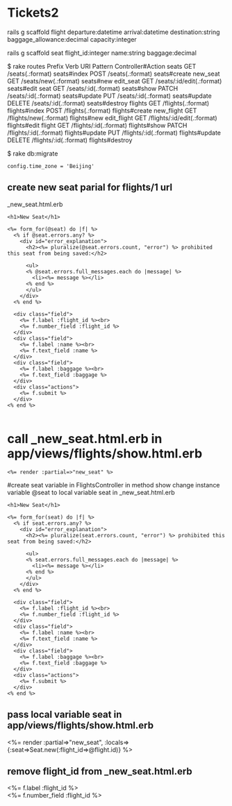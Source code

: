 # Tickets2

rails g scaffold flight departure:datetime arrival:datetime destination:string baggage_allowance:decimal capacity:integer

rails g scaffold seat flight_id:integer name:string baggage:decimal


$ rake routes
     Prefix Verb   URI Pattern                 Controller#Action
      seats GET    /seats(.:format)            seats#index
            POST   /seats(.:format)            seats#create
   new_seat GET    /seats/new(.:format)        seats#new
  edit_seat GET    /seats/:id/edit(.:format)   seats#edit
       seat GET    /seats/:id(.:format)        seats#show
            PATCH  /seats/:id(.:format)        seats#update
            PUT    /seats/:id(.:format)        seats#update
            DELETE /seats/:id(.:format)        seats#destroy
    flights GET    /flights(.:format)          flights#index
            POST   /flights(.:format)          flights#create
 new_flight GET    /flights/new(.:format)      flights#new
edit_flight GET    /flights/:id/edit(.:format) flights#edit
     flight GET    /flights/:id(.:format)      flights#show
            PATCH  /flights/:id(.:format)      flights#update
            PUT    /flights/:id(.:format)      flights#update
            DELETE /flights/:id(.:format)      flights#destroy

$ rake db:migrate

    config.time_zone = 'Beijing'

## create new seat parial for flights/1 url
_new_seat.html.erb

```
<h1>New Seat</h1>

<%= form_for(@seat) do |f| %>
  <% if @seat.errors.any? %>
    <div id="error_explanation">
      <h2><%= pluralize(@seat.errors.count, "error") %> prohibited this seat from being saved:</h2>

      <ul>
      <% @seat.errors.full_messages.each do |message| %>
        <li><%= message %></li>
      <% end %>
      </ul>
    </div>
  <% end %>

  <div class="field">
    <%= f.label :flight_id %><br>
    <%= f.number_field :flight_id %>
  </div>
  <div class="field">
    <%= f.label :name %><br>
    <%= f.text_field :name %>
  </div>
  <div class="field">
    <%= f.label :baggage %><br>
    <%= f.text_field :baggage %>
  </div>
  <div class="actions">
    <%= f.submit %>
  </div>
<% end %>


```

# call _new_seat.html.erb in app/views/flights/show.html.erb
```
<%= render :partial=>"new_seat" %>
```

#create seat variable in FlightsController in method show
change instance variable @seat to local variable seat in _new_seat.html.erb
```
<h1>New Seat</h1>

<%= form_for(seat) do |f| %>
  <% if seat.errors.any? %>
    <div id="error_explanation">
      <h2><%= pluralize(seat.errors.count, "error") %> prohibited this seat from being saved:</h2>

      <ul>
      <% seat.errors.full_messages.each do |message| %>
        <li><%= message %></li>
      <% end %>
      </ul>
    </div>
  <% end %>

  <div class="field">
    <%= f.label :flight_id %><br>
    <%= f.number_field :flight_id %>
  </div>
  <div class="field">
    <%= f.label :name %><br>
    <%= f.text_field :name %>
  </div>
  <div class="field">
    <%= f.label :baggage %><br>
    <%= f.text_field :baggage %>
  </div>
  <div class="actions">
    <%= f.submit %>
  </div>
<% end %>

```

## pass local variable seat in app/views/flights/show.html.erb
<%= render :partial=>"new_seat", :locals=>{:seat=>Seat.new(:flight_id=>@flight.id)} %>

## remove flight_id from _new_seat.html.erb
  <div class="field">
    <%= f.label :flight_id %><br>
    <%= f.number_field :flight_id %>
  </div>